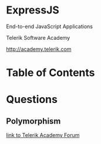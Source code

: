 <!-- section start -->
<!-- attr: { class:'slide-title', hasScriptWrapper:true } -->
# ExpressJS
<div class="signature">
    <p class="signature-course">End-to-end JavaScript Applications</p>
    <p class="signature-initiative">Telerik Software Academy</p>
    <a href="http://academy.telerik.com" class="signature-link">http://academy.telerik.com</a>
</div>


<!-- section start -->
<!-- attr: { class:'slide-sectoin', showInPresentation:true, hasScriptWrapper:true, style:'' } -->
# Table of Contents

<!-- section start -->
<!-- attr: { id:'questions', class:'slide-section' } -->
# Questions
## Polymorphism
[link to Telerik Academy Forum](http://telerikacademy.com/Forum/Category/12/telerik-school-academy)
